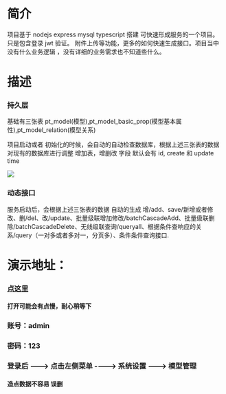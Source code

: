# 简介

项目基于 nodejs express mysql typescript 搭建 可快速形成服务的一个项目。只是包含登录 jwt 验证。 附件上传等功能，更多的如何快速生成接口。项目当中没有什么业务逻辑 ，没有详细的业务需求也不知道些什么。

# 描述

### 持久层

基础有三张表 pt_model(模型),pt_model_basic_prop(模型基本属性),pt_model_relation(模型关系)

项目启动或者 初始化的时候，会自动的自动检查数据库，根据上述三张表的数据 对现有的数据库进行调整 增加表，增删改 字段 默认会有 id, create 和 update time

![](http://122.51.77.238/api/upload/get?id=7c8981faf1343c9aa9167e5413b93c2c)


### 动态接口

服务启动后，会根据上述三张表的数据 自动的生成 增/add、save/新增或者修改、删/del、改/update、批量级联增加修改/batchCascadeAdd、批量级联删除/batchCascadeDelete、无线级联查询/queryall、根据条件查响应的关系/query（一对多或者多对一，分页多）、条件条件查询接口.

# 演示地址：

### [点这里](http://122.51.77.238/#/login)

#### 打开可能会有点慢，耐心稍等下

### 账号：admin

### 密码：123

### 登录后 ---> 点击左侧菜单 ----> 系统设置 ---> 模型管理

#### 造点数据不容易 误删


